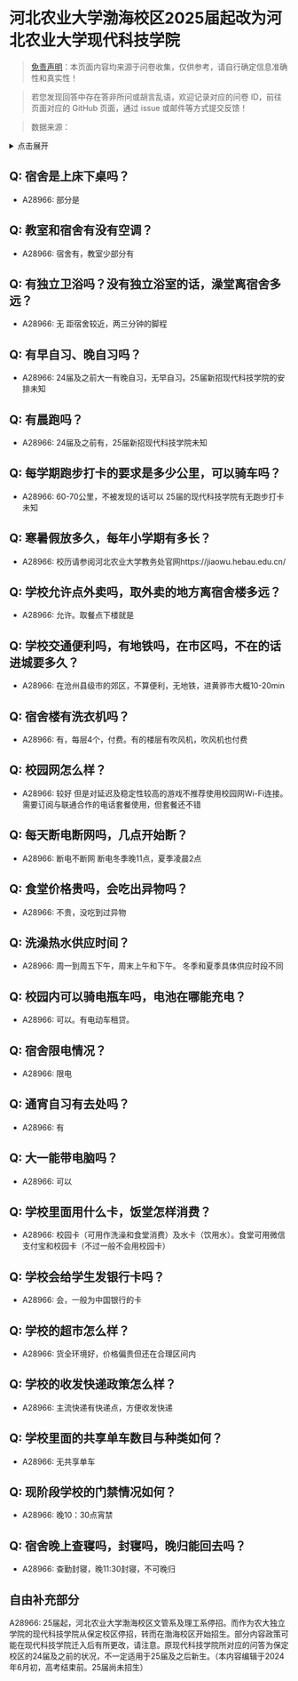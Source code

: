 # 河北农业大学渤海校区2025届起改为河北农业大学现代科技学院

> [免责声明](https://colleges.chat/#_3)：本页面内容均来源于问卷收集，仅供参考，请自行确定信息准确性和真实性！

> 若您发现回答中存在答非所问或胡言乱语，欢迎记录对应的问卷 ID，前往页面对应的 GitHub 页面，通过 issue 或邮件等方式提交反馈！

> 数据来源：

<details><summary>点击展开</summary>
<ul>
<li>A28966: 匿名 (2025 年 06 月)</li>
</ul>
</details>

## Q: 宿舍是上床下桌吗？

- A28966: 部分是

## Q: 教室和宿舍有没有空调？

- A28966: 宿舍有，教室少部分有

## Q: 有独立卫浴吗？没有独立浴室的话，澡堂离宿舍多远？

- A28966: 无 距宿舍较近，两三分钟的脚程

## Q: 有早自习、晚自习吗？

- A28966: 24届及之前大一有晚自习，无早自习。25届新招现代科技学院的安排未知

## Q: 有晨跑吗？

- A28966: 24届及之前有，25届新招现代科技学院未知

## Q: 每学期跑步打卡的要求是多少公里，可以骑车吗？

- A28966: 60-70公里，不被发现的话可以
25届的现代科技学院有无跑步打卡未知

## Q: 寒暑假放多久，每年小学期有多长？

- A28966: 校历请参阅河北农业大学教务处官网https://jiaowu.hebau.edu.cn/

## Q: 学校允许点外卖吗，取外卖的地方离宿舍楼多远？

- A28966: 允许。取餐点下楼就是

## Q: 学校交通便利吗，有地铁吗，在市区吗，不在的话进城要多久？

- A28966: 在沧州县级市的郊区，不算便利，无地铁，进黄骅市大概10-20min

## Q: 宿舍楼有洗衣机吗？

- A28966: 有，每层4个，付费。有的楼层有吹风机，吹风机也付费

## Q: 校园网怎么样？

- A28966: 较好 但是对延迟及稳定性较高的游戏不推荐使用校园网Wi-Fi连接。需要订阅与联通合作的电话套餐使用，但套餐还不错

## Q: 每天断电断网吗，几点开始断？

- A28966: 断电不断网 断电冬季晚11点，夏季凌晨2点

## Q: 食堂价格贵吗，会吃出异物吗？

- A28966: 不贵，没吃到过异物

## Q: 洗澡热水供应时间？

- A28966: 周一到周五下午，周末上午和下午。
冬季和夏季具体供应时段不同

## Q: 校园内可以骑电瓶车吗，电池在哪能充电？

- A28966: 可以。有电动车租贷。

## Q: 宿舍限电情况？

- A28966: 限电

## Q: 通宵自习有去处吗？

- A28966: 有

## Q: 大一能带电脑吗？

- A28966: 可以

## Q: 学校里面用什么卡，饭堂怎样消费？

- A28966: 校园卡（可用作洗澡和食堂消费）及水卡（饮用水）。食堂可用微信支付宝和校园卡（不过一般不会用校园卡）

## Q: 学校会给学生发银行卡吗？

- A28966: 会，一般为中国银行的卡

## Q: 学校的超市怎么样？

- A28966: 货全环境好，价格偏贵但还在合理区间内

## Q: 学校的收发快递政策怎么样？

- A28966: 主流快递有快递点，方便收发快递

## Q: 学校里面的共享单车数目与种类如何？

- A28966: 无共享单车

## Q: 现阶段学校的门禁情况如何？

- A28966: 晚10：30点宵禁

## Q: 宿舍晚上查寝吗，封寝吗，晚归能回去吗？

- A28966: 查勤封寝，晚11:30封寝，不可晚归

## 自由补充部分

A28966: 25届起，河北农业大学渤海校区文管系及理工系停招。而作为农大独立学院的现代科技学院从保定校区停招，转而在渤海校区开始招生。部分内容政策可能在现代科技学院迁入后有所更改，请注意。原现代科技学院所对应的问答为保定校区的24届及之前的状况，不一定适用于25届及之后新生。（本内容编辑于2024年6月初，高考结束前。25届尚未招生）